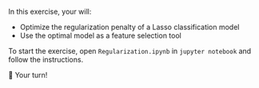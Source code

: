 In this exercise, your will:
- Optimize the regularization penalty of a Lasso classification model
- Use the optimal model as a feature selection tool

To start the exercise, open `Regularization.ipynb` in `jupyter notebook` and follow the instructions.

🚀 Your turn!

